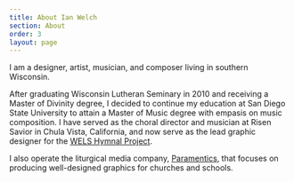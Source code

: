 ```yaml
---
title: About Ian Welch
section: About
order: 3
layout: page
---
```


I am a designer, artist, musician, and composer living in southern Wisconsin.

After graduating Wisconsin Lutheran Seminary in 2010 and receiving a Master of Divinity degree, I decided to continue my education at San Diego State University to attain a Master of Music degree with empasis on music composition. I have served as the choral director and musician at Risen Savior in Chula Vista, California, and now serve as the lead graphic designer for the [WELS Hymnal Project](http://welshymnal.com). 

I also operate the liturgical media company, [Paramentics](http://paramentics.com), that focuses on producing well-designed graphics for churches and schools.